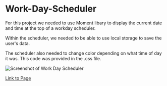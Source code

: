 # Work-Day-Scheduler

For this project we needed to use Moment libary to display the current date and time at the top of a workday scheduler.

Within the scheduler, we needed to be able to use local storage to save the user's data.

The scheduler also needed to change color depending on what time of day it was. This code was provided in the .css file.

![Screenshot of Work Day Scheduler](http://raw.github.com/KuyaJasper/Work-Day-Scheduler/master/assets/Screenshot.png "Screen Shot of Work Day Scheduler")

[Link to Page]( https://kuyajasper.github.io/Work-Day-Scheduler/)

